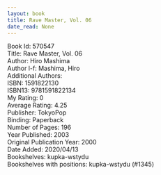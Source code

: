```yaml
---
layout: book
title: Rave Master, Vol. 06
date_read: None
---
```


Book Id: 570547<br />
Title: Rave Master, Vol. 06<br />
Author: Hiro Mashima<br />
Author l-f: Mashima, Hiro<br />
Additional Authors: <br />
ISBN: 1591822130<br />
ISBN13: 9781591822134<br />
My Rating: 0<br />
Average Rating: 4.25<br />
Publisher: TokyoPop<br />
Binding: Paperback<br />
Number of Pages: 196<br />
Year Published: 2003<br />
Original Publication Year: 2000<br />
Date Added: 2020/04/13<br />
Bookshelves: kupka-wstydu<br />
Bookshelves with positions: kupka-wstydu (#1345)<br />

